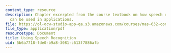 ```yaml
---
content_type: resource
description: Chapter excerpted from the course textbook on how speech recognition
  can be used in applications.
file: https://ol-ocw-studio-app-qa.s3.amazonaws.com/courses/mas-632-conversational-computer-systems-fall-2008/5b6a7718fde0b9a83081c613f7886afb_shmandt_txt_ch8.pdf
file_type: application/pdf
resourcetype: Document
title: Using Speech Recognition
uid: 5b6a7718-fde0-b9a8-3081-c613f7886afb
---
```

